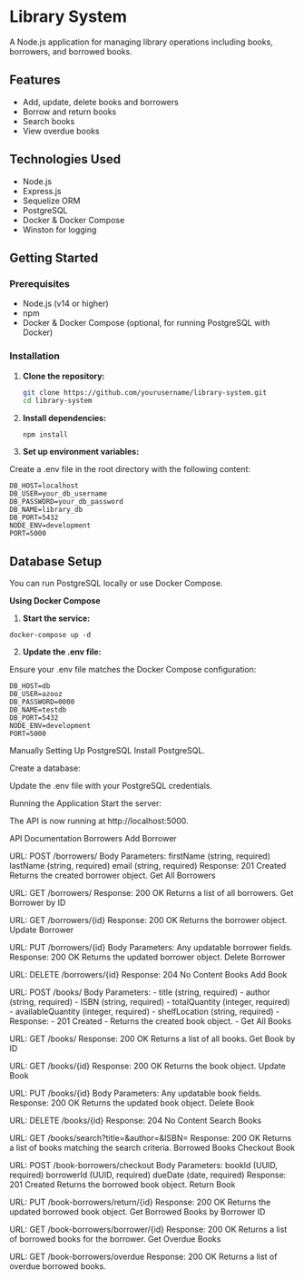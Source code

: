# Library System

A Node.js application for managing library operations including books, borrowers, and borrowed books.

## Features

- Add, update, delete books and borrowers
- Borrow and return books
- Search books
- View overdue books

## Technologies Used

- Node.js
- Express.js
- Sequelize ORM
- PostgreSQL
- Docker & Docker Compose
- Winston for logging

## Getting Started

### Prerequisites

- Node.js (v14 or higher)
- npm
- Docker & Docker Compose (optional, for running PostgreSQL with Docker)

### Installation

1. **Clone the repository:**

   ```sh
   git clone https://github.com/yourusername/library-system.git
   cd library-system
   ```

2. **Install dependencies:**

    ```
    npm install
    ```

3. **Set up environment variables:**

Create a .env file in the root directory with the following content:

```
DB_HOST=localhost
DB_USER=your_db_username
DB_PASSWORD=your_db_password
DB_NAME=library_db
DB_PORT=5432
NODE_ENV=development
PORT=5000
```

## Database Setup
You can run PostgreSQL locally or use Docker Compose.

**Using Docker Compose**

1. **Start the service:**

```
docker-compose up -d
```

2. **Update the .env file:**

Ensure your .env file matches the Docker Compose configuration:

```
DB_HOST=db
DB_USER=azooz
DB_PASSWORD=0000
DB_NAME=testdb
DB_PORT=5432
NODE_ENV=development
PORT=5000
```

Manually Setting Up PostgreSQL
Install PostgreSQL.

Create a database:

Update the .env file with your PostgreSQL credentials.

Running the Application
Start the server:

The API is now running at http://localhost:5000.



API Documentation
Borrowers
Add Borrower

URL: POST /borrowers/
Body Parameters:
firstName (string, required)
lastName (string, required)
email (string, required)
Response:
201 Created
Returns the created borrower object.
Get All Borrowers

URL: GET /borrowers/
Response:
200 OK
Returns a list of all borrowers.
Get Borrower by ID

URL: GET /borrowers/{id}
Response:
200 OK
Returns the borrower object.
Update Borrower

URL: PUT /borrowers/{id}
Body Parameters: Any updatable borrower fields.
Response:
200 OK
Returns the updated borrower object.
Delete Borrower

URL: DELETE /borrowers/{id}
Response:
204 No Content
Books
Add Book

URL: POST /books/
Body Parameters:
    - title (string, required)
    - author (string, required)
    - ISBN (string, required)
    - totalQuantity (integer, required)
    - availableQuantity (integer, required)
    - shelfLocation (string, required)
    - Response:
    - 201 Created
    - Returns the created book object.
    - Get All Books

URL: GET /books/
Response:
200 OK
Returns a list of all books.
Get Book by ID

URL: GET /books/{id}
Response:
200 OK
Returns the book object.
Update Book

URL: PUT /books/{id}
Body Parameters: Any updatable book fields.
Response:
200 OK
Returns the updated book object.
Delete Book

URL: DELETE /books/{id}
Response:
204 No Content
Search Books

URL: GET /books/search?title=&author=&ISBN=
Response:
200 OK
Returns a list of books matching the search criteria.
Borrowed Books
Checkout Book

URL: POST /book-borrowers/checkout
Body Parameters:
bookId (UUID, required)
borrowerId (UUID, required)
dueDate (date, required)
Response:
201 Created
Returns the borrowed book object.
Return Book

URL: PUT /book-borrowers/return/{id}
Response:
200 OK
Returns the updated borrowed book object.
Get Borrowed Books by Borrower ID

URL: GET /book-borrowers/borrower/{id}
Response:
200 OK
Returns a list of borrowed books for the borrower.
Get Overdue Books

URL: GET /book-borrowers/overdue
Response:
200 OK
Returns a list of overdue borrowed books.